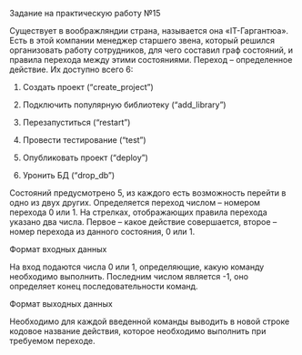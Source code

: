  Задание на практическую работу №15

Существует в воображляндии страна, называется она «IT-Гаргантюа». Есть в этой компании менеджер старшего звена, который решился организовать работу сотрудников, для чего составил граф состояний, и правила перехода между этими состояниями. Переход – определенное действие. Их доступно всего 6:

1. Создать проект (“create_project”)

2. Подключить популярную библиотеку (“add_library”)

3. Перезапуститься (“restart”)

4. Провести тестирование (“test”)

5. Опубликовать проект (“deploy”)

6. Уронить БД (“drop_db”)

Состояний предусмотрено 5, из каждого есть возможность перейти в одно из двух других. Определяется переход числом – номером перехода 0 или 1. На стрелках, отображающих правила перехода указано два числа. Первое – какое действие совершается, второе – номер перехода из данного состояния, 0 или 1.

Формат входных данных

На вход подаются числа 0 или 1, определяющие, какую команду необходимо выполнить. Последним числом является -1, оно определяет конец последовательности команд.

Формат выходных данных

Необходимо для каждой введенной команды выводить в новой строке кодовое название действия, которое необходимо выполнить при требуемом переходе.
